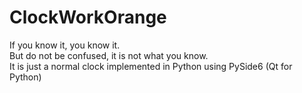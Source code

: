 # ClockWorkOrange
If you know it, you know it.  
But do not be confused, it is not what you know.  
It is just a normal clock implemented in Python using PySide6 (Qt for Python)
